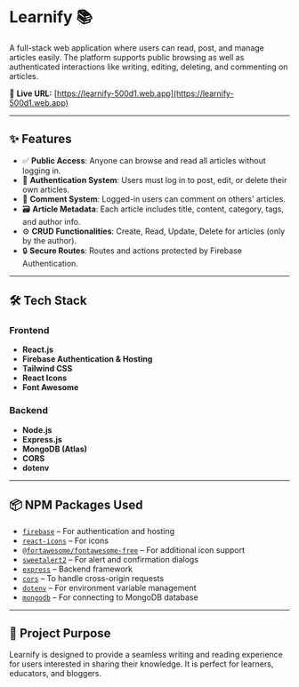 # Learnify 📚

A full-stack web application where users can read, post, and manage articles easily. The platform supports public browsing as well as authenticated interactions like writing, editing, deleting, and commenting on articles.

🔗 **Live URL:** [https://learnify-500d1.web.app](https://learnify-500d1.web.app)

---

## ✨ Features

- ✅ **Public Access**: Anyone can browse and read all articles without logging in.
- 🔐 **Authentication System**: Users must log in to post, edit, or delete their own articles.
- 📝 **Comment System**: Logged-in users can comment on others' articles.
- 🗃️ **Article Metadata**: Each article includes title, content, category, tags, and author info.
- ⚙️ **CRUD Functionalities**: Create, Read, Update, Delete for articles (only by the author).
- 🔒 **Secure Routes**: Routes and actions protected by Firebase Authentication.

---

## 🛠️ Tech Stack

### Frontend
- **React.js**
- **Firebase Authentication & Hosting**
- **Tailwind CSS**
- **React Icons**
- **Font Awesome**

### Backend
- **Node.js**
- **Express.js**
- **MongoDB (Atlas)**
- **CORS**
- **dotenv**

---

## 📦 NPM Packages Used

- [`firebase`](https://www.npmjs.com/package/firebase) – For authentication and hosting
- [`react-icons`](https://www.npmjs.com/package/react-icons) – For icons
- [`@fortawesome/fontawesome-free`](https://www.npmjs.com/package/@fortawesome/fontawesome-free) – For additional icon support
- [`sweetalert2`](https://www.npmjs.com/package/sweetalert2) – For alert and confirmation dialogs
- [`express`](https://www.npmjs.com/package/express) – Backend framework
- [`cors`](https://www.npmjs.com/package/cors) – To handle cross-origin requests
- [`dotenv`](https://www.npmjs.com/package/dotenv) – For environment variable management
- [`mongodb`](https://www.npmjs.com/package/mongodb) – For connecting to MongoDB database

---

## 🚀 Project Purpose

Learnify is designed to provide a seamless writing and reading experience for users interested in sharing their knowledge. It is perfect for learners, educators, and bloggers.